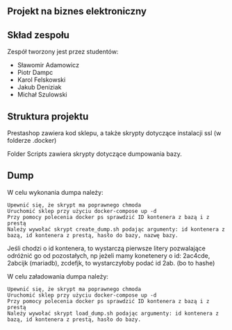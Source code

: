 Projekt na biznes elektroniczny
------

Skład zespołu
---
Zespół tworzony jest przez studentów:
- Sławomir Adamowicz
- Piotr Dampc
- Karol Felskowski
- Jakub Deniziak
- Michał Szulowski

Struktura projektu
---

Prestashop zawiera kod sklepu, a także skrypty dotyczące instalacji ssl (w folderze .docker)

Folder Scripts zawiera skrypty dotyczące dumpowania bazy.


Dump
---
W celu wykonania dumpa należy:

```
Upewnić się, że skrypt ma poprawnego chmoda
Uruchomić sklep przy użyciu docker-compose up -d
Przy pomocy polecenia docker ps sprawdzić ID kontenera z bazą i z prestą
Należy wywołać skrypt create_dump.sh podając argumenty: id kontenera z bazą, id kontenera z prestą, hasło do bazy, nazwę bazy.
```

Jeśli chodzi o id kontenera, to wystarczą pierwsze litery pozwalające odróżnić go od pozostałych, np jeżeli mamy konetenery o id:
2ac4cde,
2abcijk (mariadb),
zcdefjk, to wystarczyłoby podać id 2ab. (bo to hashe)

W celu załadowania dumpa należy:

```
Upewnić się, że skrypt ma poprawnego chmoda
Uruchomić sklep przy użyciu docker-compose up -d
Przy pomocy polecenia docker ps sprawdzić ID kontenera z bazą i z prestą
Należy wywołać skrypt load_dump.sh podając argumenty: id kontenera z bazą, id kontenera z prestą, hasło do bazy.
```
